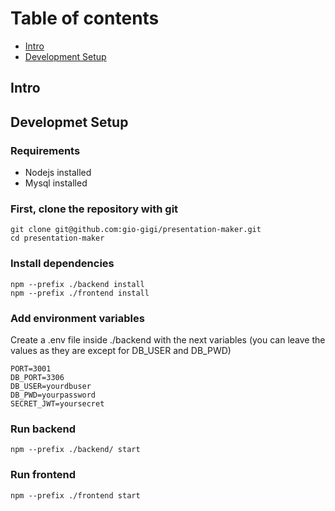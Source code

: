 # Table of contents

- [Intro](#intro)
- [Development Setup](#requirements)

## Intro <a name="intro"></a>

## Developmet Setup
### Requirements
- Nodejs installed
- Mysql installed
  
### First, clone the repository with git 
```
git clone git@github.com:gio-gigi/presentation-maker.git
cd presentation-maker
```

### Install dependencies
```
npm --prefix ./backend install
npm --prefix ./frontend install
```
### Add environment variables
Create a .env file inside ./backend with the next variables (you can leave the values as they are except for DB_USER and DB_PWD)
```
PORT=3001
DB_PORT=3306
DB_USER=yourdbuser
DB_PWD=yourpassword
SECRET_JWT=yoursecret
```
### Run backend
```
npm --prefix ./backend/ start
```
### Run frontend 
```
npm --prefix ./frontend start
```



